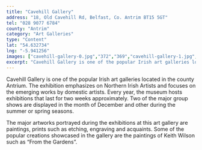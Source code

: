```yaml
---
title: "Cavehill Gallery"
address: "18, Old Cavehill Rd, Belfast, Co. Antrim BT15 5GT"
tel: "028 9077 6784"
county: "Antrim"
category: "Art Galleries"
type: "Content"
lat: "54.632734"
lng: "-5.941256"
images: ["cavehill-gallery-0.jpg","372","369","cavehill-gallery-1.jpg","479","355","cavehill-gallery-2.jpg","350","452","cavehill-gallery-6.jpg","398","500","cavehill-gallery-8.jpg","250","181"]
excerpt: "Cavehill Gallery is one of the popular Irish art galleries located in the county Antrium. The exhibition emphasizes on Northern Irish Artists and focu..."
---
```

<p>Cavehill Gallery is one of the popular Irish art galleries located in the county Antrium. The exhibition emphasizes on Northern Irish Artists and focuses on the emerging works by domestic artists. Every year, the museum hosts exhibitions that last for two weeks approximately. Two of the major group shows are displayed in the month of December and other during the summer or spring seasons. </p>  
    <p>The major artworks portrayed during the exhibitions at this art gallery are paintings, prints such as etching, engraving and acquaints. Some of the popular creations showcased in the gallery are the paintings of Keith Wilson such as &ldquo;From the Gardens&rdquo;. </p>